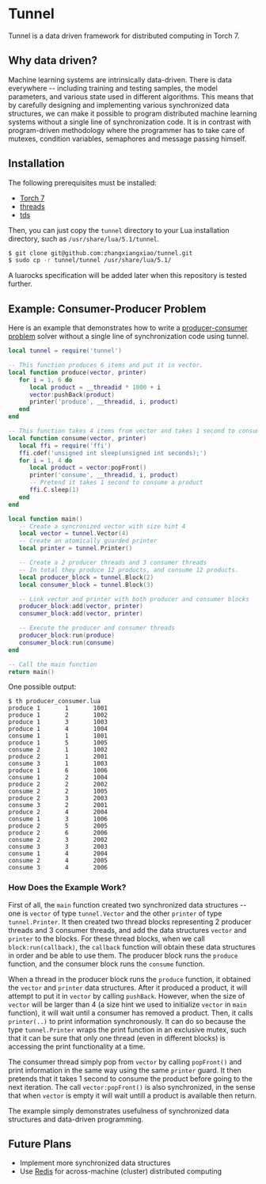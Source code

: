 # Tunnel

Tunnel is a data driven framework for distributed computing in Torch 7.

## Why data driven?

Machine learning systems are intrinsically data-driven. There is data everywhere -- including training and testing samples, the model parameters, and various state used in different algorithms. This means that by carefully designing and implementing various synchronized data structures, we can make it possible to program distributed machine learning systems without a single line of synchronization code. It is in contrast with program-driven methodology where the programmer has to take care of mutexes, condition variables, semaphores and message passing himself.

## Installation

The following prerequisites must be installed:
* [Torch 7](https://github.com/torch/torch7)
* [threads](https://github.com/torch/threads)
* [tds](https://github.com/torch/tds)

Then, you can just copy the `tunnel` directory to your Lua installation directory, such as `/usr/share/lua/5.1/tunnel`.
```bash
$ git clone git@github.com:zhangxiangxiao/tunnel.git
$ sudo cp -r tunnel/tunnel /usr/share/lua/5.1/
```

A luarocks specification will be added later when this repository is tested further.

## Example: Consumer-Producer Problem

Here is an example that demonstrates how to write a [producer-consumer problem](https://en.wikipedia.org/wiki/Producer%E2%80%93consumer_problem) solver without a single line of synchronization code using tunnel.
```lua
local tunnel = require('tunnel')

-- This function produces 6 items and put it in vector.
local function produce(vector, printer)
   for i = 1, 6 do
      local product = __threadid * 1000 + i
      vector:pushBack(product)
      printer('produce', __threadid, i, product)
   end
end

-- This function takes 4 items from vector and takes 1 second to consume each.
local function consume(vector, printer)
   local ffi = require('ffi')
   ffi.cdef('unsigned int sleep(unsigned int seconds);')
   for i = 1, 4 do
      local product = vector:popFront()
      printer('consume', __threadid, i, product)
      -- Pretend it takes 1 second to consume a product
      ffi.C.sleep(1)
   end
end

local function main()
   -- Create a syncronized vector with size hint 4
   local vector = tunnel.Vector(4)
   -- Create an atomically guarded printer
   local printer = tunnel.Printer()

   -- Create a 2 producer threads and 3 consumer threads
   -- In total they produce 12 products, and consume 12 products.
   local producer_block = tunnel.Block(2)
   local consumer_block = tunnel.Block(3)

   -- Link vector and printer with both producer and consumer blocks
   producer_block:add(vector, printer)
   consumer_block:add(vector, printer)

   -- Execute the producer and consumer threads
   producer_block:run(produce)
   consumer_block:run(consume)
end

-- Call the main function
return main()
```

One possible output:
```
$ th producer_consumer.lua
produce 1       1       1001
produce 1       2       1002
produce 1       3       1003
produce 1       4       1004
consume 1       1       1001
produce 1       5       1005
consume 2       1       1002
produce 2       1       2001
consume 3       1       1003
produce 1       6       1006
consume 1       2       1004
produce 2       2       2002
consume 2       2       1005
produce 2       3       2003
consume 3       2       2001
produce 2       4       2004
consume 1       3       1006
produce 2       5       2005
produce 2       6       2006
consume 2       3       2002
consume 3       3       2003
consume 1       4       2004
consume 2       4       2005
consume 3       4       2006
```

### How Does the Example Work?

First of all, the `main` function created two synchronized data structures -- one is `vector` of type `tunnel.Vector` and the other `printer` of type `tunnel.Printer`. It then created two thread blocks representing 2 producer threads and 3 consumer threads, and add the data structures `vector` and `printer` to the blocks. For these thread blocks, when we call `block:run(callback)`, the `callback` function will obtain these data structures in order and be able to use them. The producer block runs the `produce` function, and the consumer block runs the `consume` function.

When a thread in the producer block runs the `produce` function, it obtained the `vector` and `printer` data structures. After it produced a product, it will attempt to put it in `vector` by calling `pushBack`. However, when the size of `vector` will be larger than 4 (a size hint we used to initialize `vector` in `main` function), it will wait until a consumer has removed a product. Then, it calls `printer(..)` to print information synchronously. It can do so because the type `tunnel.Printer` wraps the print function in an exclusive mutex, such that it can be sure that only one thread (even in different blocks) is accessing the print functionality at a time.

The consumer thread simply pop from `vector` by calling `popFront()` and print information in the same way using the same `printer` guard. It then pretends that it takes 1 second to consume the product before going to the next iteration. The call `vector:popFront()` is also synchronized, in the sense that when `vector` is empty it will wait untill a product is available then return.

The example simply demonstrates usefulness of synchronized data structures and data-driven programming.

## Future Plans

* Implement more synchronized data structures
* Use [Redis](http://redis.io/) for across-machine (cluster) distributed computing
